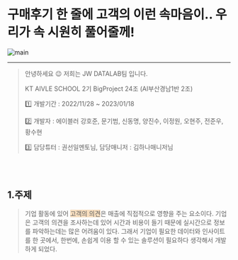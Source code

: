 # 구매후기 한 줄에 고객의 이런 속마음이.. 우리가 속 시원히 풀어줄께! 

![main](https://user-images.githubusercontent.com/41135138/210370453-0eef90f1-bda4-48c0-9695-4afe99c937e2.PNG)
********
>안녕하세요 😉 저희는 JW DATALAB팀 입니다.   
>
>KT AIVLE SCHOOL 2기 BigProject 24조 (AI부산경남1반 2조)
>
>1️⃣ 개발기간 : 2022/11/28 ~ 2023/01/18
>
>2️⃣ 개발자 : 에이블러 강호준, 문기범, 신동명, 양진수, 이정원, 오현주, 전준우, 황수현
>
>3️⃣ 담당튜터 : 권선일멘토님, 담당매니저 : 김하나매니저님
</br>
</br>

## 1.주제
>기업 활동에 있어 <span style="background-color:#F7DDBE">고객의 의견</span>은 매출에 직접적으로 영향을 주는 요소이다.
>기업은 고객의 의견을 조사하는데 있어 시간과 비용이 들기 때문에 실시간으로 정보를 파악하는데는 많은 어려움이 있다.
>그래서 기업이 필요한 데이터와 인사이트를 한 곳에서, 한번에, 손쉽게 이용 할 수 있는 솔루션이 필요하다 생각해서 개발하게 되었다.

